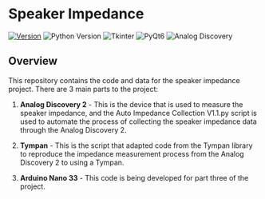 # Speaker Impedance

[![Version](https://img.shields.io/badge/Version-0.1.1-blue.svg)](CHANGELOG.md/#latest)
![Python Version](https://img.shields.io/badge/Python-3.10-blue.svg)
![Tkinter](https://img.shields.io/badge/Tkinter-8.6-blue.svg)
![PyQt6](https://img.shields.io/badge/PyQt6-6.8.1-blue.svg)
![Analog Discovery](https://img.shields.io/badge/Analog%20Discovery-2.0-green.svg)

## Overview
This repository contains the code and data for the speaker impedance project. There are 3 main parts to the project:

1. **Analog Discovery 2** - This is the device that is used to measure the speaker impedance, and the Auto Impedance Collection V1.1.py script is used to automate the process of collecting the speaker impedance data through the Analog Discovery 2.

2. **Tympan** - This is the script that adapted code from the Tympan library to reproduce the impedance measurement process from the Analog Discovery 2 to using a Tympan. 

3. **Arduino Nano 33** - This code is being developed for part three of the project.